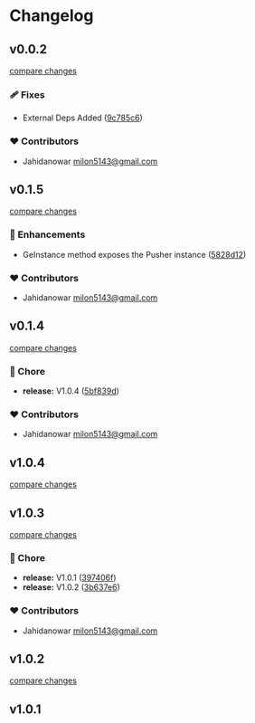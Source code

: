 # Changelog


## v0.0.2

[compare changes](https://github.com/jahidanowar/nuxt-pusher/compare/v0.1.5...v0.0.2)


### 🩹 Fixes

  - External Deps Added ([9c785c6](https://github.com/jahidanowar/nuxt-pusher/commit/9c785c6))

### ❤️  Contributors

- Jahidanowar <milon5143@gmail.com>

## v0.1.5

[compare changes](https://github.com/jahidanowar/nuxt-pusher/compare/v0.1.4...v0.1.5)


### 🚀 Enhancements

  - GeInstance method exposes the Pusher instance ([5828d12](https://github.com/jahidanowar/nuxt-pusher/commit/5828d12))

### ❤️  Contributors

- Jahidanowar <milon5143@gmail.com>

## v0.1.4

[compare changes](https://github.com/jahidanowar/nuxt-pusher/compare/v1.0.4...v0.1.4)


### 🏡 Chore

  - **release:** V1.0.4 ([5bf839d](https://github.com/jahidanowar/nuxt-pusher/commit/5bf839d))

### ❤️  Contributors

- Jahidanowar <milon5143@gmail.com>

## v1.0.4

[compare changes](https://github.com/jahidanowar/nuxt-pusher/compare/v1.0.3...v1.0.4)

## v1.0.3

[compare changes](https://github.com/jahidanowar/nuxt-pusher/compare/v1.0.1...v1.0.3)


### 🏡 Chore

  - **release:** V1.0.1 ([397406f](https://github.com/jahidanowar/nuxt-pusher/commit/397406f))
  - **release:** V1.0.2 ([3b637e6](https://github.com/jahidanowar/nuxt-pusher/commit/3b637e6))

### ❤️  Contributors

- Jahidanowar <milon5143@gmail.com>

## v1.0.2

[compare changes](https://github.com/jahidanowar/nuxt-pusher/compare/v1.0.1...v1.0.2)

## v1.0.1

